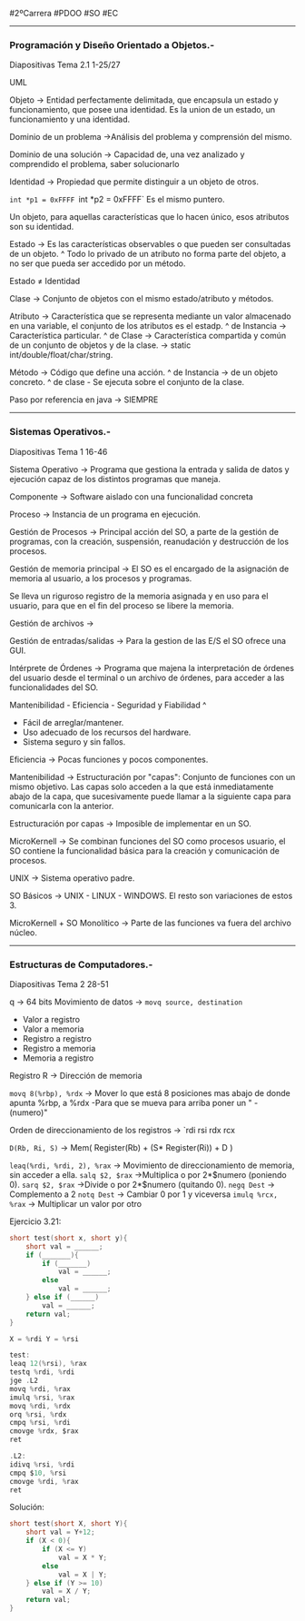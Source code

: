 #2ºCarrera 
#PDOO
#SO 
#EC 

---

### **Programación y Diseño Orientado a Objetos.-**

Diapositivas Tema 2.1 1-25/27

UML

Objeto -> Entidad perfectamente delimitada, que encapsula un estado y funcionamiento, que posee una identidad. Es la union de un estado, un funcionamiento y una identidad.

Dominio de un problema ->Análisis del problema y comprensión del mismo.

Dominio de una solución -> Capacidad de, una vez analizado y comprendido el problema, saber solucionarlo

Identidad -> Propiedad que permite distinguir a un objeto de otros.

`int *p1 = 0xFFFF
`int *p2 = 0xFFFF`
Es el mismo puntero.

Un objeto, para aquellas características que lo hacen único, esos atributos son su identidad.

Estado -> Es las características observables o que pueden ser consultadas de un objeto.
^
Todo lo privado de un atributo no forma parte del objeto, a no ser que pueda ser accedido por un método.

Estado ≠ Identidad

Clase -> Conjunto de objetos con el mismo estado/atributo y métodos.

Atributo -> Característica que se representa mediante un valor almacenado en una variable, el conjunto de los atributos es el estadp.
^
de Instancia -> Característica particular.
^
de Clase -> Característica compartida y común de un conjunto de objetos y de la clase. -> static int/double/float/char/string.

Método -> Código que define una acción.
^
de Instancia -> de un objeto concreto.
^
de clase - Se ejecuta sobre el conjunto de la clase.

Paso por referencia en java -> SIEMPRE

---

### **Sistemas Operativos.-**

Diapositivas Tema 1 16-46

Sistema Operativo -> Programa que gestiona la entrada y salida de datos y ejecución capaz de los distintos programas que maneja.

Componente -> Software aislado con una funcionalidad concreta

Proceso -> Instancia de un programa en ejecución.

Gestión de Procesos -> Principal acción del SO, a parte de la gestión de programas, con la creación, suspensión, reanudación y destrucción de los procesos.

Gestión de memoria principal -> El SO es el encargado de la asignación de memoria al usuario, a los procesos y programas.

Se lleva un riguroso registro de la memoria asignada y en uso para el usuario, para que en el fin del proceso se libere la memoria.

Gestión de archivos -> 

Gestión de entradas/salidas -> Para la gestion de las E/S el SO ofrece una GUI.

Intérprete de Órdenes -> Programa que majena la interpretación de órdenes del usuario desde el terminal o un archivo de órdenes, para acceder a las funcionalidades del SO.

Mantenibilidad - Eficiencia - Seguridad y Fiabilidad
^
- Fácil de arreglar/mantener.
- Uso adecuado de los recursos del hardware.
- Sistema seguro y sin fallos.

Eficiencia -> Pocas funciones y pocos componentes.

Mantenibilidad -> Estructuración por "capas": Conjunto de funciones con un mismo objetivo. Las capas solo acceden a la que está inmediatamente abajo de la capa, que sucesivamente puede llamar a la siguiente capa para comunicarla con la anterior.

Estructuración por capas -> Imposible de implementar en un SO.

MicroKernell -> Se combinan funciones del SO como procesos usuario, el SO contiene la funcionalidad básica para la creación y comunicación de procesos.

UNIX -> Sistema operativo padre.

SO Básicos -> UNIX - LINUX - WINDOWS.
El resto son variaciones de estos 3.

MicroKernell + SO Monolítico -> Parte de las funciones va fuera del archivo núcleo.

---

### **Estructuras de Computadores.-**

Diapositivas Tema 2 28-51

q -> 64 bits
Movimiento de datos -> `movq source, destination`
- Valor a registro
- Valor a memoria
- Registro a registro
- Registro a memoria
- Memoria a registro 

Registro R -> Dirección de memoria

`movq 8(%rbp), %rdx` -> Mover lo que está 8 posiciones mas abajo de donde apunta %rbp, a %rdx     -Para que se mueva para arriba poner un " -(numero)"

Orden de direccionamiento de los registros -> `rdi rsi rdx rcx

``D(Rb, Ri, S)`` -> Mem( Register(Rb) + (S* Register(Ri)) + D )

`leaq(%rdi, %rdi, 2), %rax` -> Movimiento de direccionamiento de memoria, sin acceder a ella.
`salq $2, $rax` ->Multiplica o por 2*$numero (poniendo 0).
`sarq $2, $rax` ->Divide o por 2*$numero (quitando 0).
`negq Dest` -> Complemento a 2
`notq Dest` -> Cambiar 0 por 1 y viceversa 
`imulq %rcx, %rax` -> Multiplicar un valor por otro

Ejercicio 3.21:
```c
short test(short x, short y){
	short val = ______;
	if (_______){
		if (_______)
			val = ______;
		else
			val = ______;
	} else if (______)
		val = ______;
	return val;
}
```

```c
X = %rdi Y = %rsi

test:
leaq 12(%rsi), %rax
testq %rdi, %rdi
jge .L2
movq %rdi, %rax
imulq %rsi, %rax
movq %rdi, %rdx
orq %rsi, %rdx
cmpq %rsi, %rdi
cmovge %rdx, $rax
ret

.L2:
idivq %rsi, %rdi
cmpq $10, %rsi
cmovge %rdi, %rax
ret
```

Solución:

```c
short test(short X, short Y){
	short val = Y+12;
	if (X < 0){
		if (X <= Y)
			val = X * Y;
		else
			val = X | Y;
	} else if (Y >= 10)
		val = X / Y;
	return val;
}

```